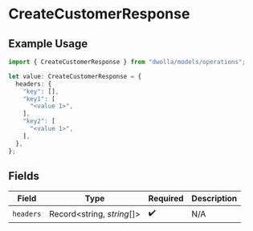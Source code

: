 # CreateCustomerResponse

## Example Usage

```typescript
import { CreateCustomerResponse } from "dwolla/models/operations";

let value: CreateCustomerResponse = {
  headers: {
    "key": [],
    "key1": [
      "<value 1>",
    ],
    "key2": [
      "<value 1>",
    ],
  },
};
```

## Fields

| Field                      | Type                       | Required                   | Description                |
| -------------------------- | -------------------------- | -------------------------- | -------------------------- |
| `headers`                  | Record<string, *string*[]> | :heavy_check_mark:         | N/A                        |